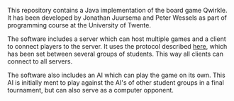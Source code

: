 This repository contains a Java implementation of the board game Qwirkle. It has been developed by Jonathan Juursema and Peter Wessels as part of programming course at the University of Twente.

The software includes a server which can host multiple games and a client to connect players to the server. It uses the protocol described [here](https://github.com/mmmcompany/QuirkleInterfaceRepository), which has been set between several groups of students. This way all clients can connect to all servers.

The software also includes an AI which can play the game on its own. This AI is initially ment to play against the AI's of other student groups in a final tournament, but can also serve as a computer opponent.
